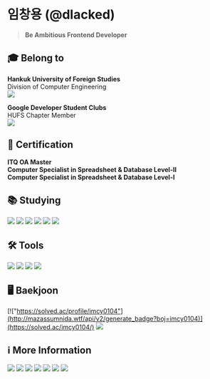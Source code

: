 # 임창용 (@dlacked)
> **Be Ambitious Frontend Developer**
## 🎓 Belong to
**Hankuk University of Foreign Studies**\
Division of Computer Engineering\
<a href="https://computer.hufs.ac.kr/ces/index.do" target='_blank'><img src="https://img.shields.io/badge/Link-002d56?style=flat-square&logo=HUFS&logoColor=white"/></a>

**Google Developer Student Clubs**\
HUFS Chapter Member\
<a href="https://gdsc.community.dev/hankuk-university-of-foreign-studies/" target='_blank'><img src="https://img.shields.io/badge/Link-4285f4?style=flat-square&logo=Google&logoColor=white"/></a>

<!-- **Hankuk University of Foreign Studies**\
Department of Arabic\
<a href="https://arab.hufs.ac.kr/" target='_blank'><img src="https://img.shields.io/badge/Link-8d704f?style=flat-square&logo=HUFS&logoColor=white"/></a> -->

## 🪪 Certification
**ITQ OA Master**\
**Computer Specialist in Spreadsheet & Database Level-Ⅱ**\
**Computer Specialist in Spreadsheet & Database Level-Ⅰ**

<!--## 🏆 Award-Winning
**NULL** -->

## 📚 Studying
<img src="https://img.shields.io/badge/Arduino-black?style=flat-square&logo=Arduino&logoColor=00979D"/> <img src="https://img.shields.io/badge/C/C++-black?style=flat-square&logo=C&logoColor=A3B3C6"/> 
<img src="https://img.shields.io/badge/Python-black?style=flat-square&logo=Python&logoColor=3766AB"/>
<img src="https://img.shields.io/badge/HTML5-black?style=flat-square&logo=HTML5&logoColor=E34F26"/>
<img src="https://img.shields.io/badge/CSS3-black?style=flat-square&logo=CSS3&logoColor=1572B6"/>
<img src="https://img.shields.io/badge/JavaScript-black?style=flat-square&logo=JavaScript&logoColor=EFD81D"/> 

## 🛠️ Tools
<img src="https://img.shields.io/badge/Arduino%20IDE-black?style=flat-square&logo=Arduino&logoColor=00979D"/> <img src="https://img.shields.io/badge/Visual%20Studio-black?style=flat-square&logo=Visual Studio&logoColor=5c2d91"/> <img src="https://img.shields.io/badge/Visual%20Studio%20Code-black?style=flat-square&logo=Visual Studio Code&logoColor=007acc"/> <img src="https://img.shields.io/badge/Brackets-black?style=flat-square&logo=Brackets&logoColor=NULL"/> 

## 🖥️ Baekjoon
[!["https://solved.ac/profile/imcy0104"](http://mazassumnida.wtf/api/v2/generate_badge?boj=imcy0104)](https://solved.ac/imcy0104/)
<a href="https://solved.ac/imcy0104/"><img src="http://mazandi.herokuapp.com/api?handle=imcy0104&theme=warm"/></a>

## ℹ️ More Information
<a href="https://www.acmicpc.net/user/imcy0104" target='_blank'><img src="https://img.shields.io/badge/Baekjoon-0077c1?style=flat-square&logo=Baekjoon&logoColor=white"/></a>
<a href="https://solved.ac/profile/imcy0104" target='_blank'><img src="https://img.shields.io/badge/Solved.io-0077c1?style=flat-square&logo=Solved.io&logoColor=white"/></a>
<a href="https://github.com/dlacked" target='_blank'><img src="https://hits.seeyoufarm.com/api/count/incr/badge.svg?url=https%3A%2F%2Fgithub.com%2Fdlacked&count_bg=%23000000&title_bg=%23000000&icon=github.svg&icon_color=%23E7E7E7&title=GitHub&edge_flat=false)"/></a> 
<a href="https://www.instagram.com/dlacked/" target='_blank'><img src="https://img.shields.io/badge/Instagram-e4405f?style=flat-square&logo=Instagram&logoColor=white"/></a> 
<a href="https://open.spotify.com/user/2fz1dsg58rj212iue0f42q9wk?si=YaTvJUx4QE6o7RvjW1UdOw" target='_blank'><img src="https://img.shields.io/badge/Spotify-1db954?style=flat-square&logo=Spotify&logoColor=white"/></a> 
<a href="https://stats.fm/dlacked" target='_blank'><img src="https://img.shields.io/badge/Stats.fm-1db954?style=flat-square&logo=Spotify&logoColor=white"/></a> 
<a href="https://velog.io/@imcy0104" target='_blank'><img src="https://img.shields.io/badge/Velog-20c997?style=flat-square&logo=Velog&logoColor=white"/></a>
